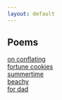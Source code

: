 ```yaml
---
layout: default
---
```

## Poems

[on conflating](./poems/09082018.html) <br>
[fortune cookies](./poems/08212018.html) <br>
[summertime](./poems/08122018.html) <br>
[beachy](./poems/01132018.html) <br>
[for dad](./poems/06182017.html) <br>
